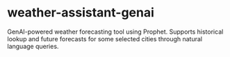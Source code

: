 # weather-assistant-genai
GenAI-powered weather forecasting tool using Prophet. Supports historical lookup and future forecasts for some selected cities through natural language queries.

